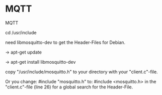 # MQTT
MQTT

cd /usr/include

need libmosquitto-dev to get the Header-Files for Debian.

-> apt-get update

-> apt-get install libmosquitto-dev

 copy "/usr/include/mosquitto.h" to your directory with your "client.c"-file.

Or you change:
#include "mosquitto.h"
to:
#include <mosquitto.h>
in the "client.c"-file (line 26) for a global search for the Header-File.